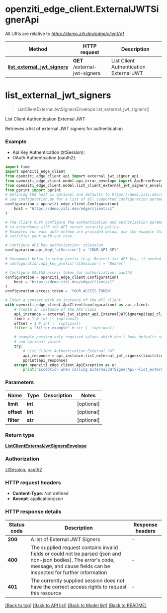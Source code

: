 # openziti_edge_client.ExternalJWTSignerApi

All URIs are relative to *https://demo.ziti.dev/edge/client/v1*

Method | HTTP request | Description
------------- | ------------- | -------------
[**list_external_jwt_signers**](ExternalJWTSignerApi.md#list_external_jwt_signers) | **GET** /external-jwt-signers | List Client Authentication External JWT


# **list_external_jwt_signers**
> ListClientExternalJwtSignersEnvelope list_external_jwt_signers()

List Client Authentication External JWT

Retrieves a list of external JWT signers for authentication

### Example

* Api Key Authentication (ztSession):
* OAuth Authentication (oauth2):

```python
import time
import openziti_edge_client
from openziti_edge_client.api import external_jwt_signer_api
from openziti_edge_client.model.api_error_envelope import ApiErrorEnvelope
from openziti_edge_client.model.list_client_external_jwt_signers_envelope import ListClientExternalJwtSignersEnvelope
from pprint import pprint
# Defining the host is optional and defaults to https://demo.ziti.dev/edge/client/v1
# See configuration.py for a list of all supported configuration parameters.
configuration = openziti_edge_client.Configuration(
    host = "https://demo.ziti.dev/edge/client/v1"
)

# The client must configure the authentication and authorization parameters
# in accordance with the API server security policy.
# Examples for each auth method are provided below, use the example that
# satisfies your auth use case.

# Configure API key authorization: ztSession
configuration.api_key['ztSession'] = 'YOUR_API_KEY'

# Uncomment below to setup prefix (e.g. Bearer) for API key, if needed
# configuration.api_key_prefix['ztSession'] = 'Bearer'

# Configure OAuth2 access token for authorization: oauth2
configuration = openziti_edge_client.Configuration(
    host = "https://demo.ziti.dev/edge/client/v1"
)
configuration.access_token = 'YOUR_ACCESS_TOKEN'

# Enter a context with an instance of the API client
with openziti_edge_client.ApiClient(configuration) as api_client:
    # Create an instance of the API class
    api_instance = external_jwt_signer_api.ExternalJWTSignerApi(api_client)
    limit = 1 # int |  (optional)
    offset = 1 # int |  (optional)
    filter = "filter_example" # str |  (optional)

    # example passing only required values which don't have defaults set
    # and optional values
    try:
        # List Client Authentication External JWT
        api_response = api_instance.list_external_jwt_signers(limit=limit, offset=offset, filter=filter)
        pprint(api_response)
    except openziti_edge_client.ApiException as e:
        print("Exception when calling ExternalJWTSignerApi->list_external_jwt_signers: %s\n" % e)
```


### Parameters

Name | Type | Description  | Notes
------------- | ------------- | ------------- | -------------
 **limit** | **int**|  | [optional]
 **offset** | **int**|  | [optional]
 **filter** | **str**|  | [optional]

### Return type

[**ListClientExternalJwtSignersEnvelope**](ListClientExternalJwtSignersEnvelope.md)

### Authorization

[ztSession](../README.md#ztSession), [oauth2](../README.md#oauth2)

### HTTP request headers

 - **Content-Type**: Not defined
 - **Accept**: application/json


### HTTP response details

| Status code | Description | Response headers |
|-------------|-------------|------------------|
**200** | A list of External JWT Signers |  -  |
**400** | The supplied request contains invalid fields or could not be parsed (json and non-json bodies). The error&#39;s code, message, and cause fields can be inspected for further information |  -  |
**401** | The currently supplied session does not have the correct access rights to request this resource |  -  |

[[Back to top]](#) [[Back to API list]](../README.md#documentation-for-api-endpoints) [[Back to Model list]](../README.md#documentation-for-models) [[Back to README]](../README.md)

